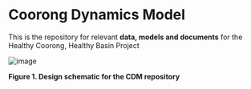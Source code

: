 # Coorong Dynamics Model
This is the repository for relevant **data, models and documents** for the Healthy Coorong, Healthy Basin Project


![image](https://user-images.githubusercontent.com/19967037/127596356-43422a2d-e283-4496-a29b-7256a9fd0b7a.png)

**Figure 1. Design schematic for the CDM repository**
